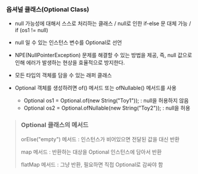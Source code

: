 ### 옵셔널 클래스(Optional Class)

- null 가능성에 대해서 스스로 처리하는 클래스 / null로 인한 if-else 문 대체 가능 / if (os1 != null)
  
- null 일 수 있는 인스턴스 변수를 Optional로 선언 

- NPE(NullPointerException) 문제를 해결할 수 있는 방법을 제공, 즉, null 값으로 인해 에러가 발생하는 현상을 효율적으로 방지한다.

- 모든 타입의 객체를 담을 수 있는 래퍼 클래스
  
- Optional 객체를 생성하려면 of() 메서드 또는 ofNullable() 메서드를 사용
  - Optional<String> os1 = Optional.of(new String("Toy1")); : null을 허용하지 않음
  - Optional<String> os2 = Optional.ofNullable(new String("Toy2")); : null을 허용

> ### Optional 클래스의 메서드
>
> orElse("empty") 메서드 : 인스턴스가 비어있으면 전달된 값을 대신 반환
>
> map 메서드 : 반환하는 대상을 Optional 인스턴스에 담아서 반환
> 
> flatMap 메서드 : 그냥 반환, 필요하면 직접 Optional로 감싸야 함
